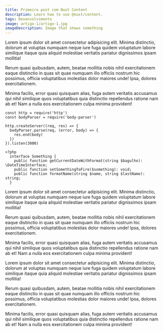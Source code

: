 ```yaml
---
title: Primeiro post com Nuxt Content
description: Learn how to use @nuxt/content.
tags: Desenvolvimento
image: artigo-1/artigo-1.jpg
imageDescription: Image that shows something
---
```


Lorem ipsum dolor sit amet consectetur adipisicing elit. Minima distinctio, dolorum at voluptas numquam neque iure fuga quidem voluptatum labore similique itaque quia aliquid molestiae veritatis pariatur dignissimos ipsam mollitia!

Rerum quasi quibusdam, autem, beatae mollitia nobis nihil exercitationem eaque distinctio in quas sit quae numquam illo officiis nostrum hic possimus, officia voluptatibus molestias dolor maiores unde! Ipsa, dolores exercitationem.

Minima facilis, error quasi quisquam alias, fuga autem veritatis accusamus qui nihil similique quos voluptatibus quia distinctio repellendus ratione nam ab et! Nam a nulla eos exercitationem culpa minima provident!

```js{1,3-5}[server.js]
const http = require('http')
const bodyParser = require('body-parser')

http.createServer((req, res) => {
  bodyParser.parse(req, (error, body) => {
    res.end(body)
  })
}).listen(3000)
```

```php{1,3-5}[Something.php]
<?php
  interface Something {
    public function getCurrentDateWithFormat(string $bagulho): \DateTimeInterface;
    public function setSomethingToFire($something): void;
    public function formatName(string $name, string $lastName): string;
  }
```

Lorem ipsum dolor sit amet consectetur adipisicing elit. Minima distinctio, dolorum at voluptas numquam neque iure fuga quidem voluptatum labore similique itaque quia aliquid molestiae veritatis pariatur dignissimos ipsam mollitia!

Rerum quasi quibusdam, autem, beatae mollitia nobis nihil exercitationem eaque distinctio in quas sit quae numquam illo officiis nostrum hic possimus, officia voluptatibus molestias dolor maiores unde! Ipsa, dolores exercitationem.

Minima facilis, error quasi quisquam alias, fuga autem veritatis accusamus qui nihil similique quos voluptatibus quia distinctio repellendus ratione nam ab et! Nam a nulla eos exercitationem culpa minima provident!

Lorem ipsum dolor sit amet consectetur adipisicing elit. Minima distinctio, dolorum at voluptas numquam neque iure fuga quidem voluptatum labore similique itaque quia aliquid molestiae veritatis pariatur dignissimos ipsam mollitia!

Rerum quasi quibusdam, autem, beatae mollitia nobis nihil exercitationem eaque distinctio in quas sit quae numquam illo officiis nostrum hic possimus, officia voluptatibus molestias dolor maiores unde! Ipsa, dolores exercitationem.

Minima facilis, error quasi quisquam alias, fuga autem veritatis accusamus qui nihil similique quos voluptatibus quia distinctio repellendus ratione nam ab et! Nam a nulla eos exercitationem culpa minima provident!
